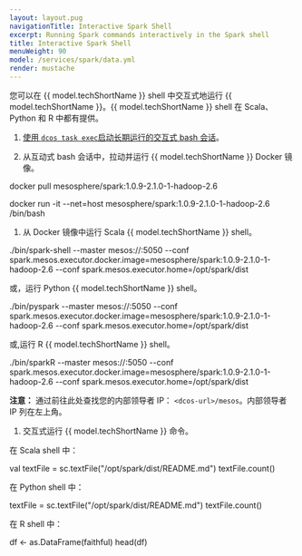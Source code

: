 ```yaml
---
layout: layout.pug
navigationTitle: Interactive Spark Shell
excerpt: Running Spark commands interactively in the Spark shell
title: Interactive Spark Shell
menuWeight: 90
model: /services/spark/data.yml
render: mustache
---
```



您可以在 {{ model.techShortName }} shell 中交互式地运行 {{ model.techShortName }}。{{ model.techShortName }} shell 在 Scala、Python 和 R 中都有提供。

1. [使用 `dcos task exec`启动长期运行的交互式 bash 会话](https://dcos.io/docs/1.9/monitoring/debugging/cli-debugging/task-exec/#launch-a-long-running-interactive-bash-session)。

1. 从互动式 bash 会话中，拉动并运行 {{ model.techShortName }} Docker 镜像。

 docker pull mesosphere/spark:1.0.9-2.1.0-1-hadoop-2.6

 docker run -it --net=host mesosphere/spark:1.0.9-2.1.0-1-hadoop-2.6 /bin/bash

1. 从 Docker 镜像中运行 Scala {{ model.techShortName }} shell。

 ./bin/spark-shell --master mesos://<internal-leader-ip>:5050 --conf spark.mesos.executor.docker.image=mesosphere/spark:1.0.9-2.1.0-1-hadoop-2.6 --conf spark.mesos.executor.home=/opt/spark/dist

 或，运行 Python {{ model.techShortName }} shell。

 ./bin/pyspark --master mesos://<internal-leader-ip>:5050 --conf spark.mesos.executor.docker.image=mesosphere/spark:1.0.9-2.1.0-1-hadoop-2.6 --conf spark.mesos.executor.home=/opt/spark/dist

 或,运行 R {{ model.techShortName }} shell。

 ./bin/sparkR --master mesos://<internal-leader-ip>:5050 --conf spark.mesos.executor.docker.image=mesosphere/spark:1.0.9-2.1.0-1-hadoop-2.6 --conf spark.mesos.executor.home=/opt/spark/dist

 **注意：** 通过前往此处查找您的内部领导者 IP： `<dcos-url>/mesos`。内部领导者 IP 列在左上角。

1. 交互式运行 {{ model.techShortName }} 命令。

 在 Scala shell 中：

 val textFile = sc.textFile("/opt/spark/dist/README.md")
 textFile.count()

 在 Python shell 中：

 textFile = sc.textFile("/opt/spark/dist/README.md")
 textFile.count()

 在 R shell 中：

 df <- as.DataFrame(faithful)
 head(df)
